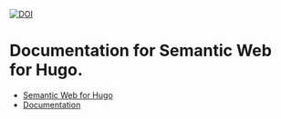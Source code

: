 [![DOI](https://zenodo.org/badge/DOI/10.5281/zenodo.5771170.svg)](https://doi.org/10.5281/zenodo.5771170)

# Documentation for Semantic Web for Hugo.
* [Semantic Web for Hugo](https://github.com/YourOnly-One/hugo-semantic-web)
* [Documentation](https://semweb.youronly.one)
